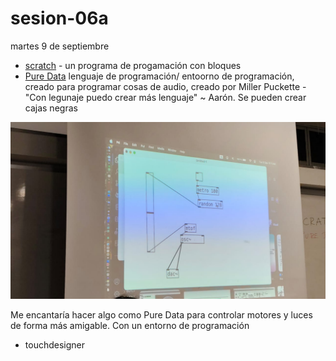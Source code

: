 # sesion-06a
martes 9 de septiembre

- [scratch](https://scratch.mit.edu/) - un programa de progamación con bloques 
- [Pure Data](https://puredata.info/) lenguaje de programación/ entoorno de programación, creado para programar cosas de audio, creado por Miller Puckette - "Con legunaje puedo crear más lenguaje" ~ Aarón. Se pueden crear cajas negras

![pure data](./imagenes/pureData.jpg)

Me encantaría hacer algo como Pure Data para controlar motores y luces de forma más amigable. Con un entorno de programación
- touchdesigner
